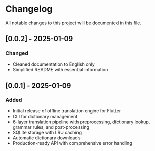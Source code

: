 # Changelog

All notable changes to this project will be documented in this file.

## [0.0.2] - 2025-01-09

### Changed
- Cleaned documentation to English only
- Simplified README with essential information

## [0.0.1] - 2025-01-09

### Added
- Initial release of offline translation engine for Flutter
- CLI for dictionary management
- 6-layer translation pipeline with preprocessing, dictionary lookup, grammar rules, and post-processing
- SQLite storage with LRU caching
- Automatic dictionary downloads
- Production-ready API with comprehensive error handling

